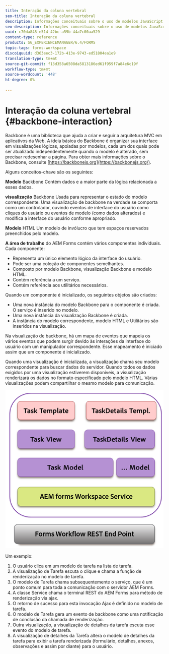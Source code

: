 ```yaml
---
title: Interação da coluna vertebral
seo-title: Interação da coluna vertebral
description: Informações conceituais sobre o uso de modelos JavaScript Backbone na área de trabalho do AEM Forms.
seo-description: Informações conceituais sobre o uso de modelos JavaScript Backbone na área de trabalho do AEM Forms.
uuid: c70da848-e514-42bc-a59b-44a7c00aa529
content-type: reference
products: SG_EXPERIENCEMANAGER/6.4/FORMS
topic-tags: forms-workspace
discoiquuid: d363eec3-172b-413e-9743-ed51804ea1e9
translation-type: tm+mt
source-git-commit: f13d358a6508da5813186ed61f959f7a84e6c19f
workflow-type: tm+mt
source-wordcount: '448'
ht-degree: 0%

---
```



# Interação da coluna vertebral {#backbone-interaction}

Backbone é uma biblioteca que ajuda a criar e seguir a arquitetura MVC em aplicativos da Web. A ideia básica do Backbone é organizar sua interface em visualizações lógicas, apoiadas por modelos, cada um dos quais pode ser atualizado independentemente quando o modelo é alterado, sem precisar redesenhar a página. Para obter mais informações sobre o Backbone, consulte [https://backbonejs.org](https://backbonejs.org/).

Alguns conceitos-chave são os seguintes:

**Modelo** Backbone Contém dados e a maior parte da lógica relacionada a esses dados.

**visualização** Backbone Usada para representar o estado do modelo correspondente. Uma visualização de backbone na verdade se comporta como um controlador, ouvindo eventos de interface do usuário como cliques do usuário ou eventos de modelo (como dados alterados) e modifica a interface do usuário conforme apropriado.

**Modelo** HTML Um modelo de invólucro que tem espaços reservados preenchidos pelo modelo.

**A área de trabalho** do AEM Forms contém vários componentes individuais. Cada componente:

* Representa um único elemento lógico da interface do usuário.
* Pode ser uma coleção de componentes semelhantes.
* Composto por modelo Backbone, visualização Backbone e modelo HTML.
* Contém referência a um serviço.
* Contém referência aos utilitários necessários.

Quando um componente é inicializado, os seguintes objetos são criados:

* Uma nova instância do modelo Backbone para o componente é criada. O serviço é inserido no modelo.
* Uma nova instância da visualização Backbone é criada.
* A instância do modelo correspondente, modelo HTML e Utilitários são inseridos na visualização.

Na visualização de backbone, há um mapa de eventos que mapeia os vários eventos que podem surgir devido às interações da interface do usuário com um manipulador correspondente. Esse mapeamento é iniciado assim que um componente é inicializado.

Quando uma visualização é inicializada, a visualização chama seu modelo correspondente para buscar dados do servidor. Quando todos os dados exigidos por uma visualização estiverem disponíveis, a visualização renderizará os dados no formato especificado pelo modelo HTML. Várias visualizações podem compartilhar o mesmo modelo para comunicação.

![](do-not-localize/aem_forms_workflow.png)

Um exemplo:

1. O usuário clica em um modelo de tarefa na lista de tarefa.
1. A visualização de Tarefa escuta o clique e chama a função de renderização no modelo de tarefa.
1. O modelo de Tarefa chama subsequentemente o serviço, que é um ponto comum para toda a comunicação com o servidor AEM Forms.
1. A classe Service chama o terminal REST do AEM Forms para método de renderização via ajax.
1. O retorno de sucesso para esta invocação Ajax é definido no modelo de tarefa.
1. O modelo de Tarefa gera um evento de backbone como uma notificação de conclusão da chamada de renderização.
1. Outra visualização, a visualização de detalhes da tarefa escuta esse evento do modelo de tarefa.
1. A visualização de detalhes da Tarefa altera o modelo de detalhes da tarefa para exibir a tarefa renderizada (formulário, detalhes, anexos, observações e assim por diante) para o usuário.

